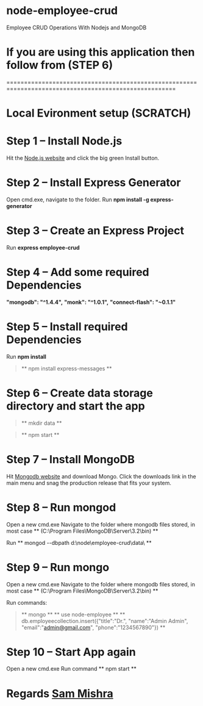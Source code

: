 # node-employee-crud
Employee CRUD Operations With Nodejs and MongoDB

# If you are using this application then follow from (STEP 6)
======================================================================================================

# Local Evironment setup (SCRATCH)

# Step 1 – Install Node.js
Hit the [Node.js website](http://nodejs.org) and click the big green Install button.

# Step 2 – Install Express Generator
Open cmd.exe, navigate to the folder.
Run **npm install -g express-generator**

# Step 3 – Create an Express Project
Run **express employee-crud**

# Step 4 – Add some required Dependencies
**"mongodb": "^1.4.4",**
**"monk": "^1.0.1",**
**"connect-flash": "~0.1.1"**

# Step 5 – Install required Dependencies
Run **npm install**

> ** npm install express-messages **

# Step 6 – Create data storage directory and start the app

> ** mkdir data **

> ** npm start **

# Step 7 – Install MongoDB
Hit [Mongodb website](http://mongodb.org/) and download Mongo. Click the downloads link in the main menu and snag the production release that fits your system.

# Step 8 – Run mongod
Open a new cmd.exe
Navigate to the folder where mongodb files stored, in most case ** (C:\Program Files\MongoDB\Server\3.2\bin) **

Run ** mongod --dbpath d:\node\employee-crud\data\ **

# Step 9 – Run mongo
Open a new cmd.exe
Navigate to the folder where mongodb files stored, in most case ** (C:\Program Files\MongoDB\Server\3.2\bin) **

Run commands: 
> ** mongo **
> ** use node-employee **
> ** db.employeecollection.insert({"title":"Dr.", "name":"Admin Admin", "email":"admin@gmail.com", "phone":"1234567890"}) **

# Step 10 – Start App again
Open a new cmd.exe
Run command ** npm start **


# Regards [Sam Mishra](mailto:samatwork14@gmail.com)